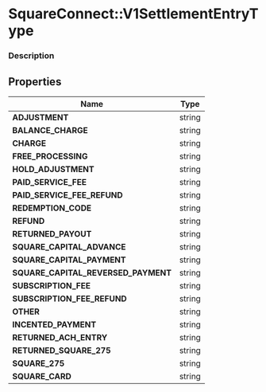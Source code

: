 # SquareConnect::V1SettlementEntryType

### Description



## Properties
Name | Type
------------ | -------------
**ADJUSTMENT** | string
**BALANCE_CHARGE** | string
**CHARGE** | string
**FREE_PROCESSING** | string
**HOLD_ADJUSTMENT** | string
**PAID_SERVICE_FEE** | string
**PAID_SERVICE_FEE_REFUND** | string
**REDEMPTION_CODE** | string
**REFUND** | string
**RETURNED_PAYOUT** | string
**SQUARE_CAPITAL_ADVANCE** | string
**SQUARE_CAPITAL_PAYMENT** | string
**SQUARE_CAPITAL_REVERSED_PAYMENT** | string
**SUBSCRIPTION_FEE** | string
**SUBSCRIPTION_FEE_REFUND** | string
**OTHER** | string
**INCENTED_PAYMENT** | string
**RETURNED_ACH_ENTRY** | string
**RETURNED_SQUARE_275** | string
**SQUARE_275** | string
**SQUARE_CARD** | string


